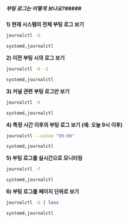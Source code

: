 ##### 부팅 로그는 어떻게 보나요?#####

**1) 현재 시스템의 전체 부팅 로그 보기**

```bash
journalctl -b
```

```tech
systemd,journalctl
```

**2) 이전 부팅 시의 로그 보기**

```bash
journalctl -b -1
```

```tech
systemd,journalctl
```

**3) 커널 관련 부팅 로그만 보기**

```bash
journalctl -k
```

```tech
systemd,journalctl
```

**4) 특정 시간 이후의 부팅 로그 보기 (예: 오늘 9시 이후)**

```bash
journalctl --since "09:00"
```

```tech
systemd,journalctl
```

**5) 부팅 로그를 실시간으로 모니터링**

```bash
journalctl -f
```

```tech
systemd,journalctl
```

**6) 부팅 로그를 페이지 단위로 보기**

```bash
journalctl -b | less
```

```tech
systemd,journalctl
